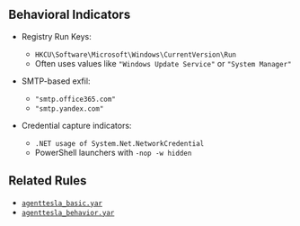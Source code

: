## Behavioral Indicators

- Registry Run Keys:
  - `HKCU\Software\Microsoft\Windows\CurrentVersion\Run`
  - Often uses values like `"Windows Update Service"` or `"System Manager"`

- SMTP-based exfil:
  - `"smtp.office365.com"`
  - `"smtp.yandex.com"`

- Credential capture indicators:
  - `.NET usage of System.Net.NetworkCredential`
  - PowerShell launchers with `-nop -w hidden`

## Related Rules
- [`agenttesla_basic.yar`](https://github.com/Sab0x1D/ghostyara/blob/main/families/agent_tesla_basic.yar)
- [`agenttesla_behavior.yar`](https://github.com/Sab0x1D/ghostyara/blob/main/ttps/agenttesla_behavior.yar)
